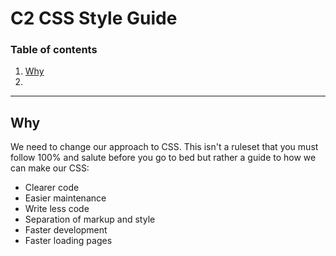 # C2 CSS Style Guide

### Table of contents

1. [Why](#why)
2. 

---

## Why

We need to change our approach to CSS. 
This isn't a ruleset that you must follow 100% and salute before you go to bed but rather a guide to how we can make our CSS:

* Clearer code
* Easier maintenance
* Write less code
* Separation of markup and style
* Faster development
* Faster loading pages